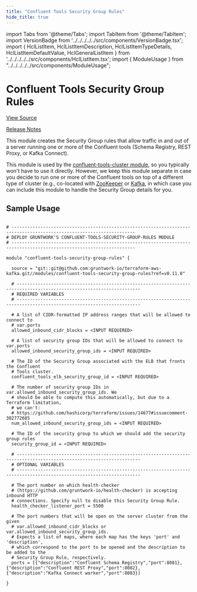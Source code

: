 ```yaml
---
title: "Confluent Tools Security Group Rules"
hide_title: true
---
```


import Tabs from '@theme/Tabs';
import TabItem from '@theme/TabItem';
import VersionBadge from '../../../../../src/components/VersionBadge.tsx';
import { HclListItem, HclListItemDescription, HclListItemTypeDetails, HclListItemDefaultValue, HclGeneralListItem } from '../../../../../src/components/HclListItem.tsx';
import { ModuleUsage } from "../../../../../src/components/ModuleUsage";

<VersionBadge repoTitle="Kafka" version="0.11.0" lastModifiedVersion="0.6.0"/>

# Confluent Tools Security Group Rules

<a href="https://github.com/gruntwork-io/terraform-aws-kafka/tree/master/modules/confluent-tools-security-group-rules" className="link-button" title="View the source code for this module in GitHub.">View Source</a>

<a href="https://github.com/gruntwork-io/terraform-aws-kafka/releases/tag/v0.6.0" className="link-button" title="Release notes for only versions which impacted this module.">Release Notes</a>

This module creates the Security Group rules that allow traffic in and out of a server running one or more of the Confluent
tools (Schema Registry, REST Proxy, or Kafka Connect).

This module is used by the [confluent-tools-cluster module](https://github.com/gruntwork-io/terraform-aws-kafka/tree/master/modules/confluent-tools-cluster), so you typically won't
have to use it directly. However, we keep this module separate in case you decide to run one or more of the Confluent
tools on top of a different type of cluster (e.g., co-located with [ZooKeeper](https://github.com/gruntwork-io/terraform-aws-zookeeper)
or [Kafka](https://github.com/gruntwork-io/terraform-aws-kafka/tree/master/modules/kafka-cluster), in which case you can include this module to handle the Security Group details for you.

## Sample Usage

<ModuleUsage>

```hcl title="main.tf"

# ---------------------------------------------------------------------------------------------------------------------
# DEPLOY GRUNTWORK'S CONFLUENT-TOOLS-SECURITY-GROUP-RULES MODULE
# ---------------------------------------------------------------------------------------------------------------------

module "confluent-tools-security-group-rules" {

  source = "git::git@github.com:gruntwork-io/terraform-aws-kafka.git//modules/confluent-tools-security-group-rules?ref=v0.11.0"

  # ---------------------------------------------------------------------------------------------------------------------
  # REQUIRED VARIABLES
  # ---------------------------------------------------------------------------------------------------------------------

  # A list of CIDR-formatted IP address ranges that will be allowed to connect to
  # var.ports
  allowed_inbound_cidr_blocks = <INPUT REQUIRED>

  # A list of security group IDs that will be allowed to connect to var.ports
  allowed_inbound_security_group_ids = <INPUT REQUIRED>

  # The ID of the Security Group associated with the ELB that fronts the Confluent
  # Tools cluster.
  confluent_tools_elb_security_group_id = <INPUT REQUIRED>

  # The number of security group IDs in var.allowed_inbound_security_group_ids. We
  # should be able to compute this automatically, but due to a Terraform limitation,
  # we can't:
  # https://github.com/hashicorp/terraform/issues/14677#issuecomment-302772685
  num_allowed_inbound_security_group_ids = <INPUT REQUIRED>

  # The ID of the security group to which we should add the security group rules
  security_group_id = <INPUT REQUIRED>

  # ---------------------------------------------------------------------------------------------------------------------
  # OPTIONAL VARIABLES
  # ---------------------------------------------------------------------------------------------------------------------

  # The port number on which health-checker
  # (https://github.com/gruntwork-io/health-checker) is accepting inbound HTTP
  # connections. Specify null to disable this Security Group Rule.
  health_checker_listener_port = 5500

  # The port numbers that will be open on the server cluster from the given
  # var.allowed_inbound_cidr_blocks or var.allowed_inbound_security_group_ids.
  # Expects a list of maps, where each map has the keys 'port' and 'description',
  # which correspond to the port to be opened and the description to be added to the
  # Security Group Rule, respectively.
  ports = [{"description":"Confluent Schema Registry","port":8081},{"description":"Confluent REST Proxy","port":8082},{"description":"Kafka Connect worker","port":8083}]

}

```

</ModuleUsage>


<!-- ##DOCS-SOURCER-START
{
  "originalSources": [
    "https://github.com/gruntwork-io/terraform-aws-kafka/tree/master/modules/confluent-tools-security-group-rules/readme.md",
    "https://github.com/gruntwork-io/terraform-aws-kafka/tree/master/modules/confluent-tools-security-group-rules/variables.tf",
    "https://github.com/gruntwork-io/terraform-aws-kafka/tree/master/modules/confluent-tools-security-group-rules/outputs.tf"
  ],
  "sourcePlugin": "module-catalog-api",
  "hash": "c90edeee59a13f5a7608a1665efa8998"
}
##DOCS-SOURCER-END -->
